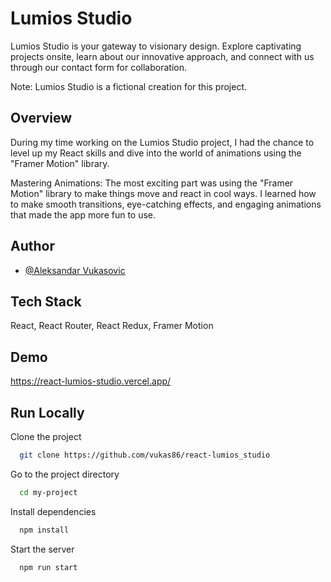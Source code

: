 
# Lumios Studio 

Lumios Studio is your gateway to visionary design. Explore captivating projects onsite, learn about our innovative approach, and connect with us through our contact form for collaboration. 

Note: Lumios Studio is a fictional creation for this project.



## Overview
During my time working on the Lumios Studio project, I had the chance to level up my React skills and dive into the world of animations using the "Framer Motion" library.

Mastering Animations: The most exciting part was using the "Framer Motion" library to make things move and react in cool ways. I learned how to make smooth transitions, eye-catching effects, and engaging animations that made the app more fun to use.
## Author

- [@Aleksandar Vukasovic](https://www.github.com/vukas86)


## Tech Stack

React, React Router, React Redux, Framer Motion



## Demo

https://react-lumios-studio.vercel.app/


## Run Locally

Clone the project

```bash
  git clone https://github.com/vukas86/react-lumios_studio
```

Go to the project directory

```bash
  cd my-project
```

Install dependencies

```bash
  npm install
```

Start the server

```bash
  npm run start
```

